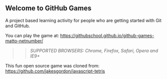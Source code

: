 ## Welcome to GitHub Games

A project based learning activity for people who are getting started with Git and GitHub.

You can play the game at: https://githubschool.github.io/github-games-matto-netnumber/

>> _*SUPPORTED BROWSERS*: Chrome, Firefox, Safari, Opera and IE9+_

This fun open source game was cloned from: https://github.com/jakesgordon/javascript-tetris
